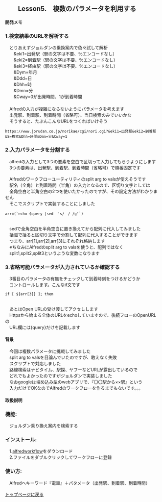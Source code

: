 ## 　　Lesson5.　複数のパラメータを利用する 
#### 開発メモ
### 1.検索結果のURLを解析する
　とりあえずジョルダンの乗換案内で色々試して解析　
<br>　　&eki1=出発駅（駅の文字は不要、％エンコードなし）
<br>　　&eki2=到着駅（駅の文字は不要、％エンコードなし）
<br>　　&eki3=経由駅（駅の文字は不要、％エンコードなし）
<br>　　&Dym=年月
<br>　　&Ddd=日
<br>　　&Dhh=時
<br>　　&Dmn=分
<br>　　&Cway=0が出発時間、1が到着時間
<br>　　
<br>　Alfredの入力が複雑にならないようにパラメータを考えます
<br>　出発駅、到着駅、到着時間（省略可）、当日検索のみでいいかな
<br>　そうすると、たぶんこんなURLをつくればいけそう
```
https://www.jorudan.co.jp/norikae/cgi/nori.cgi?&eki1=出発駅&eki2=到着駅&S=検索&Dhh=時間&Dmn=分&Cway=1
```
### 2.入力パラメータを分割する
　alfredの入力として3つの要素を空白で区切って入力してもらうようにします
<br>　3つの要素は、出発駅、到着駅、到着時間（省略可）で順番固定です
<br>
<br>　Alfredのワークフローユーティリティのsplit arg to valsが使えそうです
<br>　駅名（全角）と到着時間（半角）の入力となるので、区切り文字としては
<br>　全角空白と半角空白の2つを使いたかったのですが、その設定方法がわかりません
<br>　そこでスクリプトで実装することにしました
```
arr=(`echo $query |sed  's/　/ /g'`) 
```
<br>　sedで全角空白を半角空白に置き換えてから配列に代入してみました
<br>　括弧で括ると区切り文字で分割して配列に代入することができます
<br>　つまり、arr[1],arr[2],arr[3]にそれぞれ格納します
<br>　※ちなみにAlfredのsplit arg to valsを使うと、配列ではなく
<br>　split1,split2,split3というような変数になります
### 3.省略可能パラメータが入力されているか確認する
　3番目のパラメータの有無をチェックして到着時刻をつけるかどうか
<br>　コントロールします。こんなif文です
```
if [ ${arr[3]} ]; then
```
<br>　あとはOpen URLの受け渡してアクセしします
<br>　Httpsから始まる全体のURLをechoしていますので、後続フローのOpenURLの
<br>　URL欄には{query}だけを記載します
#### 背景
　今回は複数パラメータに挑戦してみました
<br>　split arg to valsを目論んでいたのですが、敢えなく失敗
<br>　スクリプトで対応しました
<br>　路線検索はナビタイム、駅探、ヤフーなどURLが露出しているので
<br>　どれでもよかったのですがジョルダンで実装しました
<br>　なおgoogleは埋め込み型のwebアプリで、『〇〇駅から××駅』という
<br>　入力だけでOKなのでAlfredのワークフローを作るまでもないです。。。
#### 取扱説明
### 機能:
　ジョルダン乗り換え案内を検索する
### インストール:
　1.[alfredworkflow](https://github.com/KitanoTamotsu/norikae/releases/download/1.1/norikae.alfredworkflow.zip)をダウンロード 
<br>　2.ファイルをダブルクリックしてワークフローに登録
### 使い方:
　Alfredへキーワード『電車』＋パタメータ（出発駅、到着駅、到着時間）
<br>
<br>
[トップページに戻る](https://kitanotamotsu.github.io/)

